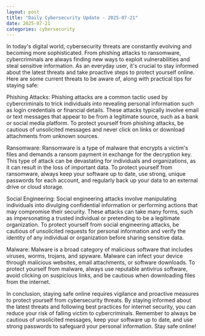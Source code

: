 ```yaml
---
layout: post
title: "Daily Cybersecurity Update - 2025-07-21"
date: 2025-07-21
categories: cybersecurity
---
```


In today's digital world, cybersecurity threats are constantly evolving and becoming more sophisticated. From phishing attacks to ransomware, cybercriminals are always finding new ways to exploit vulnerabilities and steal sensitive information. As an everyday user, it's crucial to stay informed about the latest threats and take proactive steps to protect yourself online. Here are some current threats to be aware of, along with practical tips for staying safe:

Phishing Attacks: Phishing attacks are a common tactic used by cybercriminals to trick individuals into revealing personal information such as login credentials or financial details. These attacks typically involve email or text messages that appear to be from a legitimate source, such as a bank or social media platform. To protect yourself from phishing attacks, be cautious of unsolicited messages and never click on links or download attachments from unknown sources.

Ransomware: Ransomware is a type of malware that encrypts a victim's files and demands a ransom payment in exchange for the decryption key. This type of attack can be devastating for individuals and organizations, as it can result in the loss of important data. To protect yourself from ransomware, always keep your software up to date, use strong, unique passwords for each account, and regularly back up your data to an external drive or cloud storage.

Social Engineering: Social engineering attacks involve manipulating individuals into divulging confidential information or performing actions that may compromise their security. These attacks can take many forms, such as impersonating a trusted individual or pretending to be a legitimate organization. To protect yourself from social engineering attacks, be cautious of unsolicited requests for personal information and verify the identity of any individual or organization before sharing sensitive data.

Malware: Malware is a broad category of malicious software that includes viruses, worms, trojans, and spyware. Malware can infect your device through malicious websites, email attachments, or software downloads. To protect yourself from malware, always use reputable antivirus software, avoid clicking on suspicious links, and be cautious when downloading files from the internet.

In conclusion, staying safe online requires vigilance and proactive measures to protect yourself from cybersecurity threats. By staying informed about the latest threats and following best practices for internet security, you can reduce your risk of falling victim to cybercriminals. Remember to always be cautious of unsolicited messages, keep your software up to date, and use strong passwords to safeguard your personal information. Stay safe online!

